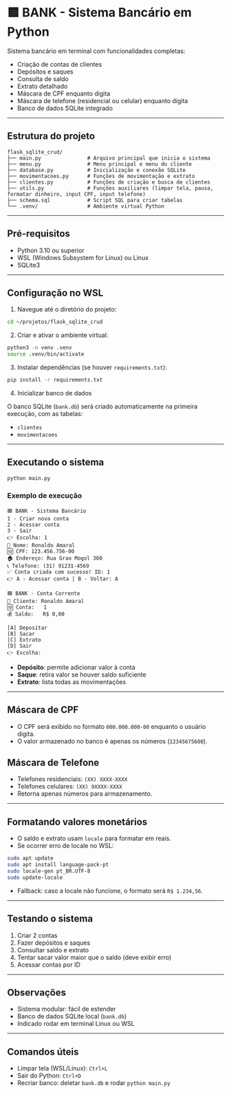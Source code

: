 # 🟦 BANK - Sistema Bancário em Python

Sistema bancário em terminal com funcionalidades completas:

- Criação de contas de clientes
- Depósitos e saques
- Consulta de saldo
- Extrato detalhado
- Máscara de CPF enquanto digita
- Máscara de telefone (residencial ou celular) enquanto digita
- Banco de dados SQLite integrado

---

## Estrutura do projeto

```
flask_sqlite_crud/
├── main.py               # Arquivo principal que inicia o sistema
├── menu.py               # Menu principal e menu do cliente
├── database.py           # Inicialização e conexão SQLite
├── movimentacoes.py      # Funções de movimentação e extrato
├── clientes.py           # Funções de criação e busca de clientes
├── utils.py              # Funções auxiliares (limpar tela, pausa, formatar dinheiro, input CPF, input telefone)
├── schema.sql            # Script SQL para criar tabelas
└── .venv/                # Ambiente virtual Python
```

---

## Pré-requisitos

- Python 3.10 ou superior
- WSL (Windows Subsystem for Linux) ou Linux
- SQLite3

---

## Configuração no WSL

1. Navegue até o diretório do projeto:

```bash
cd ~/projetos/flask_sqlite_crud
```

2. Criar e ativar o ambiente virtual:

```bash
python3 -m venv .venv
source .venv/bin/activate
```

3. Instalar dependências (se houver `requirements.txt`):

```bash
pip install -r requirements.txt
```

4. Inicializar banco de dados

O banco SQLite (`bank.db`) será criado automaticamente na primeira execução, com as tabelas:

- `clientes`
- `movimentacoes`

---

## Executando o sistema

```bash
python main.py
```

### Exemplo de execução

```
🟦 BANK - Sistema Bancário
1 - Criar nova conta
2 - Acessar conta
3 - Sair
👉 Escolha: 1
👤 Nome: Ronaldo Amaral
🆔 CPF: 123.456.756-00
🏠 Endereço: Rua Grao Mogol 360
📞 Telefone: (31) 91231-4569
✅ Conta criada com sucesso! ID: 1
👉 A - Acessar conta | B - Voltar: A

🟦 BANK - Conta Corrente
👤 Cliente: Ronaldo Amaral
🆔 Conta:   1
💰 Saldo:   R$ 0,00

[A] Depositar
[B] Sacar
[C] Extrato
[D] Sair
👉 Escolha:
```

- **Depósito**: permite adicionar valor à conta
- **Saque**: retira valor se houver saldo suficiente
- **Extrato**: lista todas as movimentações

---

## Máscara de CPF

- O CPF será exibido no formato `000.000.000-00` enquanto o usuário digita.
- O valor armazenado no banco é apenas os números (`12345675600`).

## Máscara de Telefone

- Telefones residenciais: `(XX) XXXX-XXXX`
- Telefones celulares: `(XX) 9XXXX-XXXX`
- Retorna apenas números para armazenamento.

---

## Formatando valores monetários

- O saldo e extrato usam `locale` para formatar em reais.
- Se ocorrer erro de locale no WSL:

```bash
sudo apt update
sudo apt install language-pack-pt
sudo locale-gen pt_BR.UTF-8
sudo update-locale
```

- Fallback: caso a locale não funcione, o formato será `R$ 1.234,56`.

---

## Testando o sistema

1. Criar 2 contas
2. Fazer depósitos e saques
3. Consultar saldo e extrato
4. Tentar sacar valor maior que o saldo (deve exibir erro)
5. Acessar contas por ID

---

## Observações

- Sistema modular: fácil de estender
- Banco de dados SQLite local (`bank.db`)
- Indicado rodar em terminal Linux ou WSL

---

## Comandos úteis

- Limpar tela (WSL/Linux): `Ctrl+L`
- Sair do Python: `Ctrl+D`
- Recriar banco: deletar `bank.db` e rodar `python main.py`

